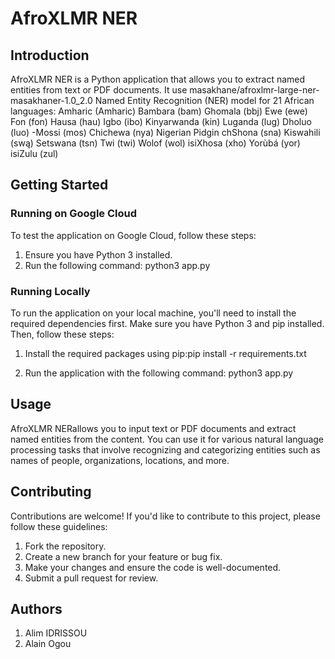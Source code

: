 # AfroXLMR NER

## Introduction

AfroXLMR NER is a Python application that allows you to extract named entities from text or PDF documents. It use masakhane/afroxlmr-large-ner-masakhaner-1.0_2.0  Named Entity Recognition (NER) model for 21 African languages:
Amharic (Amharic)
Bambara (bam)
Ghomala (bbj)
Ewe (ewe)
Fon (fon)
Hausa (hau)
Igbo (ibo)
Kinyarwanda (kin)
Luganda (lug)
Dholuo (luo) -Mossi (mos)
Chichewa (nya)
Nigerian Pidgin
chShona (sna)
Kiswahili (swą)
Setswana (tsn)
Twi (twi)
Wolof (wol)
isiXhosa (xho)
Yorùbá (yor)
isiZulu (zul)

## Getting Started

### Running on Google Cloud

To test the application on Google Cloud, follow these steps:

1. Ensure you have Python 3 installed.
2. Run the following command:
python3 app.py



### Running Locally

To run the application on your local machine, you'll need to install the required dependencies first. Make sure you have Python 3 and pip installed. Then, follow these steps:

1. Install the required packages using pip:pip install -r requirements.txt




2. Run the application with the following command: python3 app.py




## Usage

AfroXLMR NERallows you to input text or PDF documents and extract named entities from the content. You can use it for various natural language processing tasks that involve recognizing and categorizing entities such as names of people, organizations, locations, and more.

## Contributing

Contributions are welcome! If you'd like to contribute to this project, please follow these guidelines:

1. Fork the repository.
2. Create a new branch for your feature or bug fix.
3. Make your changes and ensure the code is well-documented.
4. Submit a pull request for review.
## Authors
1. Alim IDRISSOU
2. Alain Ogou



